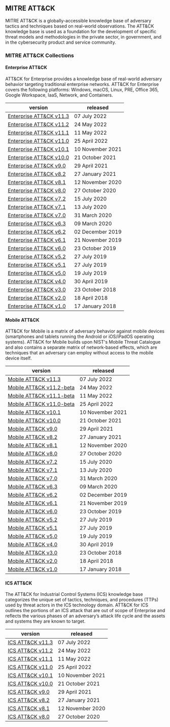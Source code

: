 <!-- begin index generated by util/index-to-md.py -->
## MITRE ATT&CK

MITRE ATT&CK is a globally-accessible knowledge base of adversary tactics and techniques based on real-world observations. The ATT&CK knowledge base is used as a foundation for the development of specific threat models and methodologies in the private sector, in government, and in the cybersecurity product and service community.

### MITRE ATT&CK Collections

#### Enterprise ATT&CK

ATT&CK for Enterprise provides a knowledge base of real-world adversary behavior targeting traditional enterprise networks. ATT&CK for Enterprise covers the following platforms: Windows, macOS, Linux, PRE, Office 365, Google Workspace, IaaS, Network, and Containers.

| version                                                                                                                                         | released         |
|-------------------------------------------------------------------------------------------------------------------------------------------------|------------------|
| [Enterprise ATT&CK v11.3](https://raw.githubusercontent.com/mitre-attack/attack-stix-data/master/enterprise-attack/enterprise-attack-11.3.json) | 07 July 2022     |
| [Enterprise ATT&CK v11.2](https://raw.githubusercontent.com/mitre-attack/attack-stix-data/master/enterprise-attack/enterprise-attack-11.2.json) | 24 May 2022      |
| [Enterprise ATT&CK v11.1](https://raw.githubusercontent.com/mitre-attack/attack-stix-data/master/enterprise-attack/enterprise-attack-11.1.json) | 11 May 2022      |
| [Enterprise ATT&CK v11.0](https://raw.githubusercontent.com/mitre-attack/attack-stix-data/master/enterprise-attack/enterprise-attack-11.0.json) | 25 April 2022    |
| [Enterprise ATT&CK v10.1](https://raw.githubusercontent.com/mitre-attack/attack-stix-data/master/enterprise-attack/enterprise-attack-10.1.json) | 10 November 2021 |
| [Enterprise ATT&CK v10.0](https://raw.githubusercontent.com/mitre-attack/attack-stix-data/master/enterprise-attack/enterprise-attack-10.0.json) | 21 October 2021  |
| [Enterprise ATT&CK v9.0](https://raw.githubusercontent.com/mitre-attack/attack-stix-data/master/enterprise-attack/enterprise-attack-9.0.json)   | 29 April 2021    |
| [Enterprise ATT&CK v8.2](https://raw.githubusercontent.com/mitre-attack/attack-stix-data/master/enterprise-attack/enterprise-attack-8.2.json)   | 27 January 2021  |
| [Enterprise ATT&CK v8.1](https://raw.githubusercontent.com/mitre-attack/attack-stix-data/master/enterprise-attack/enterprise-attack-8.1.json)   | 12 November 2020 |
| [Enterprise ATT&CK v8.0](https://raw.githubusercontent.com/mitre-attack/attack-stix-data/master/enterprise-attack/enterprise-attack-8.0.json)   | 27 October 2020  |
| [Enterprise ATT&CK v7.2](https://raw.githubusercontent.com/mitre-attack/attack-stix-data/master/enterprise-attack/enterprise-attack-7.2.json)   | 15 July 2020     |
| [Enterprise ATT&CK v7.1](https://raw.githubusercontent.com/mitre-attack/attack-stix-data/master/enterprise-attack/enterprise-attack-7.1.json)   | 13 July 2020     |
| [Enterprise ATT&CK v7.0](https://raw.githubusercontent.com/mitre-attack/attack-stix-data/master/enterprise-attack/enterprise-attack-7.0.json)   | 31 March 2020    |
| [Enterprise ATT&CK v6.3](https://raw.githubusercontent.com/mitre-attack/attack-stix-data/master/enterprise-attack/enterprise-attack-6.3.json)   | 09 March 2020    |
| [Enterprise ATT&CK v6.2](https://raw.githubusercontent.com/mitre-attack/attack-stix-data/master/enterprise-attack/enterprise-attack-6.2.json)   | 02 December 2019 |
| [Enterprise ATT&CK v6.1](https://raw.githubusercontent.com/mitre-attack/attack-stix-data/master/enterprise-attack/enterprise-attack-6.1.json)   | 21 November 2019 |
| [Enterprise ATT&CK v6.0](https://raw.githubusercontent.com/mitre-attack/attack-stix-data/master/enterprise-attack/enterprise-attack-6.0.json)   | 23 October 2019  |
| [Enterprise ATT&CK v5.2](https://raw.githubusercontent.com/mitre-attack/attack-stix-data/master/enterprise-attack/enterprise-attack-5.2.json)   | 27 July 2019     |
| [Enterprise ATT&CK v5.1](https://raw.githubusercontent.com/mitre-attack/attack-stix-data/master/enterprise-attack/enterprise-attack-5.1.json)   | 27 July 2019     |
| [Enterprise ATT&CK v5.0](https://raw.githubusercontent.com/mitre-attack/attack-stix-data/master/enterprise-attack/enterprise-attack-5.0.json)   | 19 July 2019     |
| [Enterprise ATT&CK v4.0](https://raw.githubusercontent.com/mitre-attack/attack-stix-data/master/enterprise-attack/enterprise-attack-4.0.json)   | 30 April 2019    |
| [Enterprise ATT&CK v3.0](https://raw.githubusercontent.com/mitre-attack/attack-stix-data/master/enterprise-attack/enterprise-attack-3.0.json)   | 23 October 2018  |
| [Enterprise ATT&CK v2.0](https://raw.githubusercontent.com/mitre-attack/attack-stix-data/master/enterprise-attack/enterprise-attack-2.0.json)   | 18 April 2018    |
| [Enterprise ATT&CK v1.0](https://raw.githubusercontent.com/mitre-attack/attack-stix-data/master/enterprise-attack/enterprise-attack-1.0.json)   | 17 January 2018  |

#### Mobile ATT&CK

ATT&CK for Mobile is a matrix of adversary behavior against mobile devices (smartphones and tablets running the Android or iOS/iPadOS operating systems). ATT&CK for Mobile builds upon NIST's Mobile Threat Catalogue and also contains a separate matrix of network-based effects, which are techniques that an adversary can employ without access to the mobile device itself.

| version                                                                                                                                       | released         |
|-----------------------------------------------------------------------------------------------------------------------------------------------|------------------|
| [Mobile ATT&CK v11.3](https://raw.githubusercontent.com/mitre-attack/attack-stix-data/master/mobile-attack/mobile-attack-11.3.json)           | 07 July 2022     |
| [Mobile ATT&CK v11.2-beta](https://raw.githubusercontent.com/mitre-attack/attack-stix-data/master/mobile-attack/mobile-attack-11.2-beta.json) | 24 May 2022      |
| [Mobile ATT&CK v11.1-beta](https://raw.githubusercontent.com/mitre-attack/attack-stix-data/master/mobile-attack/mobile-attack-11.1-beta.json) | 11 May 2022      |
| [Mobile ATT&CK v11.0-beta](https://raw.githubusercontent.com/mitre-attack/attack-stix-data/master/mobile-attack/mobile-attack-11.0-beta.json) | 25 April 2022    |
| [Mobile ATT&CK v10.1](https://raw.githubusercontent.com/mitre-attack/attack-stix-data/master/mobile-attack/mobile-attack-10.1.json)           | 10 November 2021 |
| [Mobile ATT&CK v10.0](https://raw.githubusercontent.com/mitre-attack/attack-stix-data/master/mobile-attack/mobile-attack-10.0.json)           | 21 October 2021  |
| [Mobile ATT&CK v9.0](https://raw.githubusercontent.com/mitre-attack/attack-stix-data/master/mobile-attack/mobile-attack-9.0.json)             | 29 April 2021    |
| [Mobile ATT&CK v8.2](https://raw.githubusercontent.com/mitre-attack/attack-stix-data/master/mobile-attack/mobile-attack-8.2.json)             | 27 January 2021  |
| [Mobile ATT&CK v8.1](https://raw.githubusercontent.com/mitre-attack/attack-stix-data/master/mobile-attack/mobile-attack-8.1.json)             | 12 November 2020 |
| [Mobile ATT&CK v8.0](https://raw.githubusercontent.com/mitre-attack/attack-stix-data/master/mobile-attack/mobile-attack-8.0.json)             | 27 October 2020  |
| [Mobile ATT&CK v7.2](https://raw.githubusercontent.com/mitre-attack/attack-stix-data/master/mobile-attack/mobile-attack-7.2.json)             | 15 July 2020     |
| [Mobile ATT&CK v7.1](https://raw.githubusercontent.com/mitre-attack/attack-stix-data/master/mobile-attack/mobile-attack-7.1.json)             | 13 July 2020     |
| [Mobile ATT&CK v7.0](https://raw.githubusercontent.com/mitre-attack/attack-stix-data/master/mobile-attack/mobile-attack-7.0.json)             | 31 March 2020    |
| [Mobile ATT&CK v6.3](https://raw.githubusercontent.com/mitre-attack/attack-stix-data/master/mobile-attack/mobile-attack-6.3.json)             | 09 March 2020    |
| [Mobile ATT&CK v6.2](https://raw.githubusercontent.com/mitre-attack/attack-stix-data/master/mobile-attack/mobile-attack-6.2.json)             | 02 December 2019 |
| [Mobile ATT&CK v6.1](https://raw.githubusercontent.com/mitre-attack/attack-stix-data/master/mobile-attack/mobile-attack-6.1.json)             | 21 November 2019 |
| [Mobile ATT&CK v6.0](https://raw.githubusercontent.com/mitre-attack/attack-stix-data/master/mobile-attack/mobile-attack-6.0.json)             | 23 October 2019  |
| [Mobile ATT&CK v5.2](https://raw.githubusercontent.com/mitre-attack/attack-stix-data/master/mobile-attack/mobile-attack-5.2.json)             | 27 July 2019     |
| [Mobile ATT&CK v5.1](https://raw.githubusercontent.com/mitre-attack/attack-stix-data/master/mobile-attack/mobile-attack-5.1.json)             | 27 July 2019     |
| [Mobile ATT&CK v5.0](https://raw.githubusercontent.com/mitre-attack/attack-stix-data/master/mobile-attack/mobile-attack-5.0.json)             | 19 July 2019     |
| [Mobile ATT&CK v4.0](https://raw.githubusercontent.com/mitre-attack/attack-stix-data/master/mobile-attack/mobile-attack-4.0.json)             | 30 April 2019    |
| [Mobile ATT&CK v3.0](https://raw.githubusercontent.com/mitre-attack/attack-stix-data/master/mobile-attack/mobile-attack-3.0.json)             | 23 October 2018  |
| [Mobile ATT&CK v2.0](https://raw.githubusercontent.com/mitre-attack/attack-stix-data/master/mobile-attack/mobile-attack-2.0.json)             | 18 April 2018    |
| [Mobile ATT&CK v1.0](https://raw.githubusercontent.com/mitre-attack/attack-stix-data/master/mobile-attack/mobile-attack-1.0.json)             | 17 January 2018  |

#### ICS ATT&CK

The ATT&CK for Industrial Control Systems (ICS) knowledge base categorizes the unique set of tactics, techniques, and procedures (TTPs) used by threat actors in the ICS technology domain. ATT&CK for ICS outlines the portions of an ICS attack that are out of scope of Enterprise and reflects the various phases of an adversary’s attack life cycle and the assets and systems they are known to target.

| version                                                                                                                    | released         |
|----------------------------------------------------------------------------------------------------------------------------|------------------|
| [ICS ATT&CK v11.3](https://raw.githubusercontent.com/mitre-attack/attack-stix-data/master/ics-attack/ics-attack-11.3.json) | 07 July 2022     |
| [ICS ATT&CK v11.2](https://raw.githubusercontent.com/mitre-attack/attack-stix-data/master/ics-attack/ics-attack-11.2.json) | 24 May 2022      |
| [ICS ATT&CK v11.1](https://raw.githubusercontent.com/mitre-attack/attack-stix-data/master/ics-attack/ics-attack-11.1.json) | 11 May 2022      |
| [ICS ATT&CK v11.0](https://raw.githubusercontent.com/mitre-attack/attack-stix-data/master/ics-attack/ics-attack-11.0.json) | 25 April 2022    |
| [ICS ATT&CK v10.1](https://raw.githubusercontent.com/mitre-attack/attack-stix-data/master/ics-attack/ics-attack-10.1.json) | 10 November 2021 |
| [ICS ATT&CK v10.0](https://raw.githubusercontent.com/mitre-attack/attack-stix-data/master/ics-attack/ics-attack-10.0.json) | 21 October 2021  |
| [ICS ATT&CK v9.0](https://raw.githubusercontent.com/mitre-attack/attack-stix-data/master/ics-attack/ics-attack-9.0.json)   | 29 April 2021    |
| [ICS ATT&CK v8.2](https://raw.githubusercontent.com/mitre-attack/attack-stix-data/master/ics-attack/ics-attack-8.2.json)   | 27 January 2021  |
| [ICS ATT&CK v8.1](https://raw.githubusercontent.com/mitre-attack/attack-stix-data/master/ics-attack/ics-attack-8.1.json)   | 12 November 2020 |
| [ICS ATT&CK v8.0](https://raw.githubusercontent.com/mitre-attack/attack-stix-data/master/ics-attack/ics-attack-8.0.json)   | 27 October 2020  |

<!-- end index generated by util/index-to-md.py -->